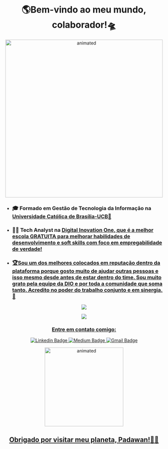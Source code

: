 <p>
<h1 align="center"><b>🌎Bem-vindo ao meu mundo, colaborador!🛸</b></h1>
</p>

<p align="center">
  <img src="https://media.giphy.com/media/Yh0Q9G40KirBYM6tIs/giphy.gif" width="500" alt="animated"/>
</p>
<ul>
  <p><li><h3><b>🎓 Formado em <b> Gestão de Tecnologia da Informação </b> na <a href="https://ucb.catolica.edu.br/">Universidade Católica de Brasília-UCB</b>📓</a></li></p>
  
  
  <p><li><h3>👨‍💻 Tech Analyst na <u><a href="https://web.digitalinnovation.one/">Digital Inovation One</a>, que é a melhor escola GRATUITA para melhorar habilidades de desenvolvimento e soft skills com foco em empregabilidade de verdade!</h3></li></p>
  
<p><li><h3>🏆Sou um dos melhores colocados em reputação dentro da plataforma porque gosto muito de ajudar outras pessoas e isso mesmo desde antes de estar dentro do time. Sou muito grato pela equipe da DIO e por toda a comunidade que soma tanto. Acredito no poder do trabalho conjunto e em sinergia.🙏</h3></li></p>
</ul>
<p align="center">
  <img align="center" src="https://github-readme-stats.vercel.app/api/top-langs/?username=Guedesou&layout=compact&theme=highcontrast"> 
</p>

<p align="center">
  <img align="center" src="https://github-readme-stats.vercel.app/api?username=Guedesou&show_icons=true&theme=highcontrast"> 
</p>

<h3 align="center"> Entre em contato comigo:</h3>

<p align="center">
<a href="https://www.linkedin.com/in/guedesou/" target="blank"><img alt="Linkedin Badge" src="https://img.shields.io/badge/-Thiago%20Guedes-black?style=flat-square&logo=Linkedin&logoColor=white&link=https://www.linkedin.com/in/guedesou/"/></a>
 <a href="https://guedesou.medium.com" target="blank"><img alt="Medium Badge" src="https://img.shields.io/badge/-Thiago%20Guedes-black?style=flat-square&logo=Medium&logoColor=white&link=https://guedesou.medium.com/"/></a>
<a href="mailto:sradtsor@gmail.com" target="blank"><img alt="Gmail Badge" src="https://img.shields.io/badge/-sradtsor@gmail.com-black?style=flat-square&logo=Gmail&logoColor=orange&link=mailto:sradtsor@gmail.com"/></a></p>

  
<p align="center">
<img src="https://media0.giphy.com/media/VTtANKl0beDFQRLDTh/giphy.gif?cid=ecf05e47xjqleacp3bla5o77tk5yfaywkxzqfiw0jvth4hmo&rid=giphy.gif" width="250" alt="animated" /> 
  </p>
  
<h2 align="center"><b> Obrigado por visitar meu planeta, Padawan!👨‍🚀</b></h2>
